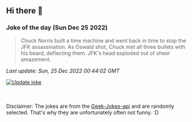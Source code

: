 ## Hi there 👋

### Joke of the day (Sun Dec 25 2022)
<!-- joke -->
>Chuck Norris built a time machine and went back in time to stop the JFK assassination. As Oswald shot, Chuck met all three bullets with his beard, deflecting them. JFK's head exploded out of sheer amazement.
<!-- /joke -->

*Last update: Sun, 25 Dec 2022 00:44:02 GMT*

[![Update joke](https://github.com/nclskfm/nclskfm/actions/workflows/joke.yml/badge.svg)](https://github.com/nclskfm/nclskfm/actions/workflows/joke.yml)

<br><br>
Disclaimer: The jokes are from the [Geek-Jokes-api](https://github.com/sameerkumar18/geek-joke-api) and are randomly selected. That's why they are unfortunately often not funny. :D
